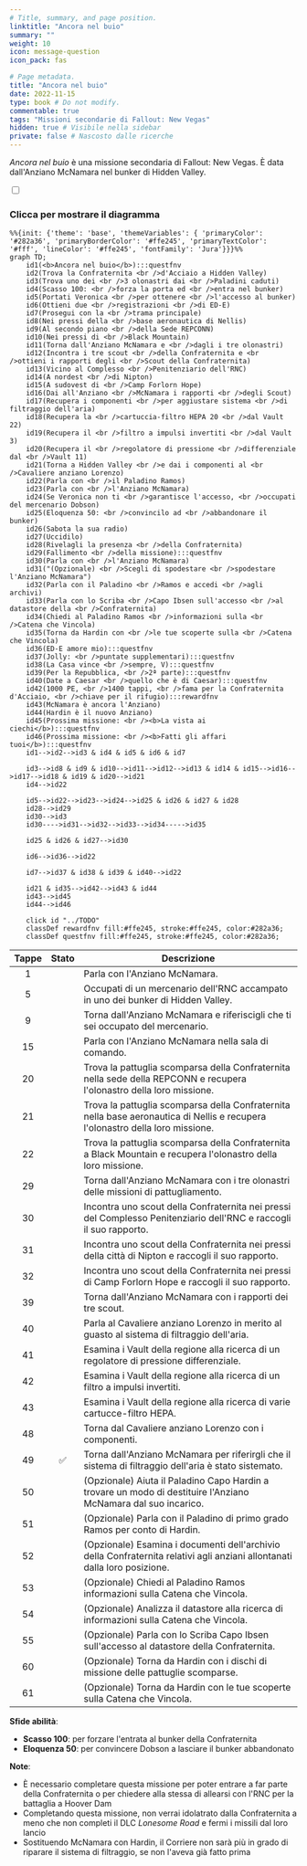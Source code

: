 ```yaml
---
# Title, summary, and page position.
linktitle: "Ancora nel buio"
summary: ""
weight: 10
icon: message-question
icon_pack: fas

# Page metadata.
title: "Ancora nel buio"
date: 2022-11-15
type: book # Do not modify.
commentable: true
tags: "Missioni secondarie di Fallout: New Vegas"
hidden: true # Visibile nella sidebar
private: false # Nascosto dalle ricerche
---
```


<div class="fnv">


*Ancora nel buio* è una missione secondaria di Fallout: New Vegas. È data dall'Anziano McNamara nel bunker di Hidden Valley.


<section class="chart-collapse">
<input type="checkbox" name="collapse2" id="handle2">
<h3 class="handle">
<label for="handle2">Clicca per mostrare il diagramma</label>
</h3>
<div class="content">

```mermaid
%%{init: {'theme': 'base', 'themeVariables': { 'primaryColor': '#282a36', 'primaryBorderColor': '#ffe245', 'primaryTextColor': '#fff', 'lineColor': '#ffe245', 'fontFamily': 'Jura'}}}%%
graph TD;
    id1(<b>Ancora nel buio</b>):::questfnv
    id2(Trova la Confraternita <br />d'Acciaio a Hidden Valley)
    id3(Trova uno dei <br />3 olonastri dai <br />Paladini caduti)
    id4(Scasso 100: <br />forza la porta ed <br />entra nel bunker)
    id5(Portati Veronica <br />per ottenere <br />l'accesso al bunker)
    id6(Ottieni due <br />registrazioni <br />di ED-E)
    id7(Prosegui con la <br />trama principale) 
    id8(Nei pressi della <br />base aeronautica di Nellis)
    id9(Al secondo piano <br />della Sede REPCONN)
    id10(Nei pressi di <br />Black Mountain)
    id11(Torna dall'Anziano McNamara e <br />dagli i tre olonastri)
    id12(Incontra i tre scout <br />della Confraternita e <br />ottieni i rapporti degli <br />Scout della Confraternita)
    id13(Vicino al Complesso <br />Penitenziario dell'RNC)
    id14(A nordest <br />di Nipton)
    id15(A sudovest di <br />Camp Forlorn Hope)
    id16(Dai all'Anziano <br />McNamara i rapporti <br />degli Scout)
    id17(Recupera i componenti <br />per aggiustare sistema <br />di filtraggio dell'aria)
    id18(Recupera la <br />cartuccia-filtro HEPA 20 <br />dal Vault 22)
    id19(Recupera il <br />filtro a impulsi invertiti <br />dal Vault 3)
    id20(Recupera il <br />regolatore di pressione <br />differenziale dal <br />Vault 11)
    id21(Torna a Hidden Valley <br />e dai i componenti al <br />Cavaliere anziano Lorenzo)
    id22(Parla con <br />il Paladino Ramos)
    id23(Parla con <br />l'Anziano McNamara)
    id24(Se Veronica non ti <br />garantisce l'accesso, <br />occupati del mercenario Dobson)
    id25(Eloquenza 50: <br />convincilo ad <br />abbandonare il bunker)
    id26(Sabota la sua radio)
    id27(Uccidilo)
    id28(Rivelagli la presenza <br />della Confraternita)
    id29(Fallimento <br />della missione):::questfnv
    id30(Parla con <br />l'Anziano McNamara)
    id31("(Opzionale) <br />Scegli di spodestare <br />spodestare l'Anziano McNamara")
    id32(Parla con il Paladino <br />Ramos e accedi <br />agli archivi)
    id33(Parla con lo Scriba <br />Capo Ibsen sull'accesso <br />al datastore della <br />Confraternita)
    id34(Chiedi al Paladino Ramos <br />informazioni sulla <br />Catena che Vincola)
    id35(Torna da Hardin con <br />le tue scoperte sulla <br />Catena che Vincola)
    id36(ED-E amore mio):::questfnv
    id37(Jolly: <br />puntate supplementari):::questfnv
    id38(La Casa vince <br />sempre, V):::questfnv
    id39(Per la Repubblica, <br />2ª parte):::questfnv
    id40(Date a Caesar <br />quello che è di Caesar):::questfnv
    id42(1000 PE, <br />1400 tappi, <br />fama per la Confraternita d'Acciaio, <br />chiave per il rifugio):::rewardfnv
    id43(McNamara è ancora l'Anziano)
    id44(Hardin è il nuovo Anziano)
    id45(Prossima missione: <br /><b>La vista ai ciechi</b>):::questfnv
    id46(Prossima missione: <br /><b>Fatti gli affari tuoi</b>):::questfnv
    id1-->id2-->id3 & id4 & id5 & id6 & id7
    
    id3-->id8 & id9 & id10-->id11-->id12-->id13 & id14 & id15-->id16-->id17-->id18 & id19 & id20-->id21
    id4-->id22

    id5-->id22-->id23-->id24-->id25 & id26 & id27 & id28
    id28-->id29
    id30-->id3
    id30---->id31-->id32-->id33-->id34----->id35

    id25 & id26 & id27-->id30

    id6-->id36-->id22

    id7-->id37 & id38 & id39 & id40-->id22

    id21 & id35-->id42-->id43 & id44
    id43-->id45
    id44-->id46
    
    click id "../TODO"
    classDef rewardfnv fill:#ffe245, stroke:#ffe245, color:#282a36;
    classDef questfnv fill:#ffe245, stroke:#ffe245, color:#282a36;
```

</div>
</section>

| Tappe |       Stato        | Descrizione |
|:-----:|:------------------:| ----------- |
|                           1                           |            | Parla con l'Anziano McNamara.                                                                                                                                               |
|                           5                           |            | Occupati di un mercenario dell'RNC accampato in uno dei bunker di Hidden Valley.                                                                                            |
|                           9                           |            | Torna dall'Anziano McNamara e riferiscigli che ti sei occupato del mercenario.                                                                                              |
|                           15                          |            | Parla con l'Anziano McNamara nella sala di comando.                                                                                                                         |
|                           20                          |            | Trova la pattuglia scomparsa della Confraternita nella sede della REPCONN e recupera l'olonastro della loro missione.                                                       |
|                           21                          |            | Trova la pattuglia scomparsa della Confraternita nella base aeronautica di Nellis e recupera l'olonastro della loro missione.                                               |
|                           22                          |            | Trova la pattuglia scomparsa della Confraternita a Black Mountain e recupera l'olonastro della loro missione.                                                               |
|                           29                          |            | Torna dall'Anziano McNamara con i tre olonastri delle missioni di pattugliamento.                                                                                           |
|                           30                          |            | Incontra uno scout della Confraternita nei pressi del Complesso Penitenziario dell'RNC e raccogli il suo rapporto.                                                          |
|                           31                          |            | Incontra uno scout della Confraternita nei pressi della città di Nipton e raccogli il suo rapporto.                                                                         |
|                           32                          |            | Incontra uno scout della Confraternita nei pressi di Camp Forlorn Hope e raccogli il suo rapporto.                                                                          |
|                           39                          |            | Torna dall'Anziano McNamara con i rapporti dei tre scout.                                                                                                                   |
|                           40                          |            | Parla al Cavaliere anziano Lorenzo in merito al guasto al sistema di filtraggio dell'aria.                                                                                  |
|                           41                          |            | Esamina i Vault della regione alla ricerca di un regolatore di pressione differenziale.                                                                                     |
|                           42                          |            | Esamina i Vault della regione alla ricerca di un filtro a impulsi invertiti.                                                                                                |
|                           43                          |            | Esamina i Vault della regione alla ricerca di varie cartucce-filtro HEPA.                                                                                                   |
|                           48                          |            | Torna dal Cavaliere anziano Lorenzo con i componenti.                                                                                                                       |
|                           49                          | :white_check_mark: | Torna dall'Anziano McNamara per riferirgli che il sistema di filtraggio dell'aria è stato sistemato.                                                                        |
|                           50                          |            | (Opzionale) Aiuta il Paladino Capo Hardin a trovare un modo di destituire l'Anziano McNamara dal suo incarico.                                                              |
|                           51                          |            | (Opzionale) Parla con il Paladino di primo grado Ramos per conto di Hardin.                                                                                                 |
|                           52                          |            | (Opzionale) Esamina i documenti dell'archivio della Confraternita relativi agli anziani allontanati dalla loro posizione.                                                   |
|                           53                          |            | (Opzionale) Chiedi al Paladino Ramos informazioni sulla Catena che Vincola.                                                                                                 |
|                           54                          |            | (Opzionale) Analizza il datastore alla ricerca di informazioni sulla Catena che Vincola.                                                                                    |
|                           55                          |            | (Opzionale) Parla con lo Scriba Capo Ibsen sull'accesso al datastore della Confraternita.                                                                                   |
|                           60                          |            | (Opzionale) Torna da Hardin con i dischi di missione delle pattuglie scomparse.                                                                                             |
|                           61                          |            | (Opzionale) Torna da Hardin con le tue scoperte sulla Catena che Vincola.                                                                                                   |



**Sfide abilità**:
- **Scasso 100**: per forzare l'entrata al bunker della Confraternita
- **Eloquenza 50**: per convincere Dobson a lasciare il bunker abbandonato



**Note**:
- È necessario completare questa missione per poter entrare a far parte della Confraternita o per chiedere alla stessa di allearsi con l'RNC per la battaglia a Hoover Dam
- Completando questa missione, non verrai idolatrato dalla Confraternita a meno che non completi il DLC *Lonesome Road* e fermi i missili dal loro lancio 
- Sostituendo McNamara con Hardin, il Corriere non sarà più in grado di riparare il sistema di filtraggio, se non l'aveva già fatto prima


</div>


